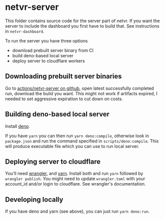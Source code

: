 # netvr-server

This folder contains source code for the server part of netvr. If you want the server to include the dashboard you first have to build that. See instructions in `netvr-dashboard`.

To run the server you have three options

- download prebuilt server binary from CI
- build deno-based local server
- deploy server to cloudflare workers

## Downloading prebuilt server binaries

Go to [actions/netvr-server on github](https://github.com/CodeWitchBella/netvr/actions/workflows/netvr-server.yaml), open latest successfully completed run, download the build you want. This might not work if artifacts expired, I needed to set aggressive expiration to cut down on costs.

## Building deno-based local server

Install [deno](https://deno.land).

If you have `yarn` you can then run `yarn deno:compile`, otherwise look in `package.json` and run the command specified in `scripts/deno:compile`. This will produce executable file which you can use to run local server.

## Deploying server to cloudflare

You'll need [wrangler](https://developers.cloudflare.com/workers/cli-wrangler), and [yarn](https://classic.yarnpkg.com/lang/en/). Install both and run `yarn` followed by `wrangler publish`. You might need to update `wrangler.toml` with your account_id and/or login to cloudflare. See wrangler's documentation.

## Developing locally

If you have deno and yarn (see above), you can just run `yarn deno:run`.
